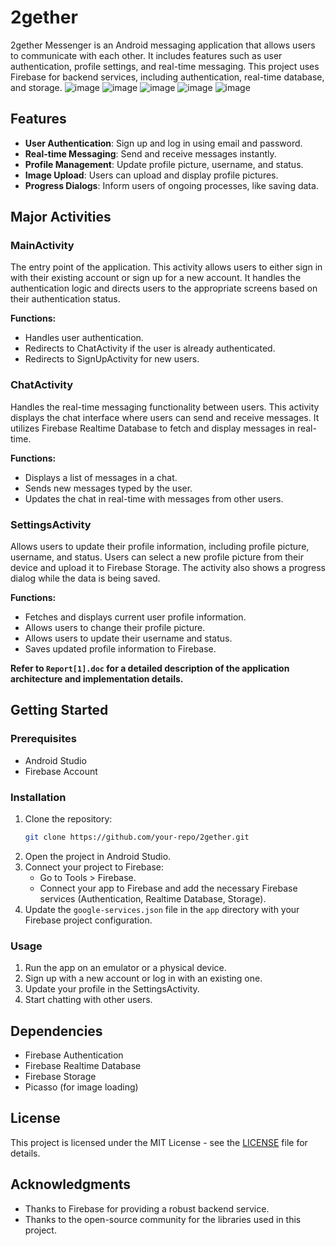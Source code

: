 # 2gether

2gether Messenger is an Android messaging application that allows users to communicate with each other. It includes features such as user authentication, profile settings, and real-time messaging. This project uses Firebase for backend services, including authentication, real-time database, and storage.
![image](https://github.com/utk444rsh/Social-Media-Messaging-App-for-Android/assets/124518418/7d62dd07-c1dc-4242-9009-719b1ba4412b) ![image](https://github.com/utk444rsh/Social-Media-Messaging-App-for-Android/assets/124518418/7c0f14ff-65a0-4130-a949-e146eccb6a6c) ![image](https://github.com/utk444rsh/Social-Media-Messaging-App-for-Android/assets/124518418/0d3d480e-dd72-4070-a445-b965a4f13fdd) 
![image](https://github.com/utk444rsh/Social-Media-Messaging-App-for-Android/assets/124518418/c8cc4b38-40b4-4b94-8f0d-2516164fcb1c) ![image](https://github.com/utk444rsh/Social-Media-Messaging-App-for-Android/assets/124518418/af0805fa-bdfb-462e-b4cf-0af03c04bc8d)





## Features

- **User Authentication**: Sign up and log in using email and password.
- **Real-time Messaging**: Send and receive messages instantly.
- **Profile Management**: Update profile picture, username, and status.
- **Image Upload**: Users can upload and display profile pictures.
- **Progress Dialogs**: Inform users of ongoing processes, like saving data.

## Major Activities

### MainActivity

The entry point of the application. This activity allows users to either sign in with their existing account or sign up for a new account. It handles the authentication logic and directs users to the appropriate screens based on their authentication status.

**Functions:**
- Handles user authentication.
- Redirects to ChatActivity if the user is already authenticated.
- Redirects to SignUpActivity for new users.

### ChatActivity

Handles the real-time messaging functionality between users. This activity displays the chat interface where users can send and receive messages. It utilizes Firebase Realtime Database to fetch and display messages in real-time.

**Functions:**
- Displays a list of messages in a chat.
- Sends new messages typed by the user.
- Updates the chat in real-time with messages from other users.

### SettingsActivity

Allows users to update their profile information, including profile picture, username, and status. Users can select a new profile picture from their device and upload it to Firebase Storage. The activity also shows a progress dialog while the data is being saved.

**Functions:**
- Fetches and displays current user profile information.
- Allows users to change their profile picture.
- Allows users to update their username and status.
- Saves updated profile information to Firebase.

**Refer to `Report[1].doc` for a detailed description of the application architecture and implementation details.**

## Getting Started

### Prerequisites

- Android Studio
- Firebase Account

### Installation

1. Clone the repository:
    ```bash
    git clone https://github.com/your-repo/2gether.git
    ```
2. Open the project in Android Studio.
3. Connect your project to Firebase:
    - Go to Tools > Firebase.
    - Connect your app to Firebase and add the necessary Firebase services (Authentication, Realtime Database, Storage).
4. Update the `google-services.json` file in the `app` directory with your Firebase project configuration.

### Usage

1. Run the app on an emulator or a physical device.
2. Sign up with a new account or log in with an existing one.
3. Update your profile in the SettingsActivity.
4. Start chatting with other users.

## Dependencies

- Firebase Authentication
- Firebase Realtime Database
- Firebase Storage
- Picasso (for image loading)

## License

This project is licensed under the MIT License - see the [LICENSE](LICENSE) file for details.

## Acknowledgments

- Thanks to Firebase for providing a robust backend service.
- Thanks to the open-source community for the libraries used in this project.
